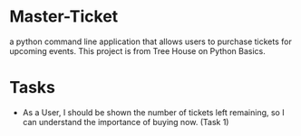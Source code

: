 # Master-Ticket
a python command line application that allows users to purchase tickets for upcoming events. This project is from Tree House on Python Basics. 

# Tasks

* As a User, I should be shown the number of tickets left remaining, so I can understand the importance of buying now. (Task 1)

